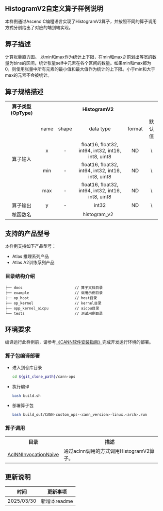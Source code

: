## HistogramV2自定义算子样例说明 
本样例通过Ascend C编程语言实现了HistogramV2算子，并按照不同的算子调用方式分别给出了对应的端到端实现。

## 算子描述
计算张量直方图。
以min和max作为统计上下限，在min和max之前划出等宽的数量为bins的区间，统计张量self中元素在各个区间的数量。如果min和max都为0，则使用张量中所有元素的最小值和最大值作为统计的上下限。小于min和大于max的元素不会被统计。


## 算子规格描述
<table>
<tr><th align="center">算子类型(OpType)</th><th colspan="5" align="center">HistogramV2</th></tr>
</tr>
<tr><td rowspan="4" align="center">算子输入</td><td align="center">name</td><td align="center">shape</td><td align="center">data type</td><td align="center">format</td><td align="center">默认值</td></tr>
<tr><td align="center">x</td><td align="center">-</td><td align="center">float16, float32, int64, int32, int16, int8, uint8</td><td align="center">ND</td><td align="center">\</td></tr>
<tr><td align="center">min</td><td align="center">-</td><td align="center">float16, float32, int64, int32, int16, int8, uint8</td><td align="center">ND</td><td align="center">\</td></tr>
<tr><td align="center">max</td><td align="center">-</td><td align="center">float16, float32, int64, int32, int16, int8, uint8</td><td align="center">ND</td><td align="center">\</td></tr>
</tr>

<tr><td rowspan="1" align="center">算子输出</td><td align="center">y</td><td align="center">-</td><td align="center">int32</td><td align="center">ND</td><td align="center">\</td></tr>

<tr><td rowspan="1" align="center">核函数名</td><td colspan="5" align="center">histogram_v2</td></td></tr>
</table>


## 支持的产品型号
本样例支持如下产品型号：
- Atlas 推理系列产品
- Atlas A2训练系列产品

### 目录结构介绍
```
├── docs                        // 算子文档目录
├── example                     // 调用示例目录
├── op_host                     // host目录
├── op_kernel                   // kernel目录
├── opp_kernel_aicpu            // aicpu目录
└── tests                       // 测试用例目录
```

## 环境要求
编译运行此样例前，请参考[《CANN软件安装指南》](https://hiascend.com/document/redirect/CannCommunityInstSoftware)完成开发运行环境的部署。

### 算子包编译部署
  - 进入到仓库目录

    ```bash
    cd ${git_clone_path}/cann-ops
    ```

  - 执行编译

    ```bash
    bash build.sh
    ```

  - 部署算子包

    ```bash
    bash build_out/CANN-custom_ops-<cann_version>-linux.<arch>.run
    ```
    
### 算子调用
<table>
    <th>目录</th><th>描述</th>
    <tr>
        <td><a href="./examples/AclNNInvocationNaive"> AclNNInvocationNaive</td><td>通过aclnn调用的方式调用HistogramV2算子。</td>
    </tr>
</table>

## 更新说明
| 时间 | 更新事项 |
|----|------|
| 2025/03/30 | 新增本readme |